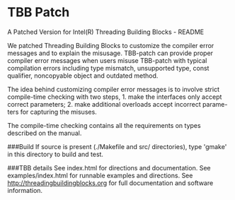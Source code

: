 TBB Patch
============
A Patched Version for Intel(R) Threading Building Blocks - README

We patched Threading Building Blocks to customize the compiler error messages and to explain the misusage. TBB-patch can provide proper compiler error messages when users misuse TBB-patch with typical compilation errors including type mismatch, unsupported type, const qualifier, noncopyable object and outdated method.

The idea behind customizing compiler error messages is to involve strict compile-time checking with two steps,
	1. make the interfaces only accept correct parameters;
	2. make additional overloads accept incorrect parame-ters for capturing the misuses.

The compile-time checking contains all the requirements on types described on the manual.

###Build
If source is present (./Makefile and src/ directories), type 'gmake' in this directory to build and test.

###TBB details
See index.html for directions and documentation.
See examples/index.html for runnable examples and directions.
See http://threadingbuildingblocks.org for full documentation and software information.
